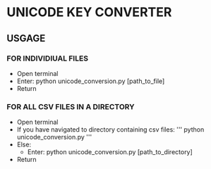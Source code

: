 # UNICODE KEY CONVERTER

## USGAGE

### FOR INDIVIDIUAL FILES

- Open terminal
- Enter: python unicode_conversion.py [path_to_file]
- Return

### FOR ALL CSV FILES IN A DIRECTORY

- Open terminal
- If you have navigated to directory containing csv files:
'''
python unicode_conversion.py
'''
- Else:
	- Enter: python unicode_conversion.py [path_to_directory]
- Return






